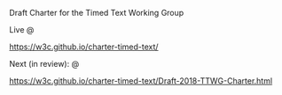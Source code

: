 Draft Charter for the Timed Text Working Group

Live @

https://w3c.github.io/charter-timed-text/

Next (in review): @ 

https://w3c.github.io/charter-timed-text/Draft-2018-TTWG-Charter.html
